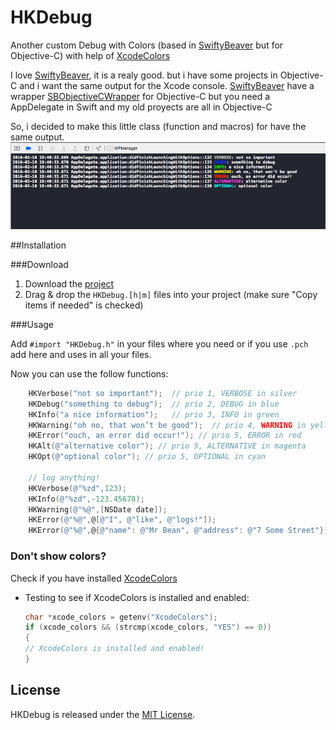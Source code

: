 # HKDebug
Another custom Debug with Colors (based in [SwiftyBeaver](https://github.com/SwiftyBeaver/SwiftyBeaver) but for Objective-C) with help of [XcodeColors](https://github.com/robbiehanson/XcodeColors)

I love [SwiftyBeaver](https://github.com/SwiftyBeaver/SwiftyBeaver), it is a realy good. but i have some projects in Objective-C and i want the same output for the Xcode console. [SwiftyBeaver](https://github.com/SwiftyBeaver/SwiftyBeaver) have a wrapper [SBObjectiveCWrapper](https://github.com/SwiftyBeaver/SBObjectiveCWrapper) for Objective-C but you need a AppDelegate in Swift and my old proyects are all in Objective-C 

So, i decided to make this little class (function and macros) for have the same output.
<img src="https://raw.githubusercontent.com/hunk/MediaDemo/master/HKDebug/console.png">

##Installation

###Download
1. Download the [project](https://github.com/hunk/HKDebug/archive/master.zip)
2. Drag & drop the `HKDebug.[h|m]` files into your project (make sure "Copy items if needed" is checked)

###Usage

Add `#import "HKDebug.h"` in your files where you need or if you use `.pch` add here and uses in all your files.

Now you can use the follow functions: 

```objective-c
    HKVerbose("not so important");  // prio 1, VERBOSE in silver
    HKDebug("something to debug");  // prio 2, DEBUG in blue
    HKInfo("a nice information");   // prio 3, INFO in green
    HKWarning("oh no, that won’t be good");  // prio 4, WARNING in yellow
    HKError("ouch, an error did occur!"); // prio 5, ERROR in red
    HKAlt(@"alternative color"); // prio 5, ALTERNATIVE in magenta
    HKOpt(@"optional color"); // prio 5, OPTIONAL in cyan
    
    // log anything!
    HKVerbose(@"%zd",123);
    HKInfo(@"%zd",-123.45678);
    HKWarning(@"%@",[NSDate date]);
    HKError(@"%@",@[@"I", @"like", @"logs!"]);
    HKError(@"%@",@{@"name": @"Mr Bean", @"address": @"7 Some Street"});
```
### Don't show colors?
Check if you have installed [XcodeColors](https://github.com/robbiehanson/XcodeColors)

-  Testing to see if XcodeColors is installed and enabled:

	```objective-c
	char *xcode_colors = getenv("XcodeColors");
	if (xcode_colors && (strcmp(xcode_colors, "YES") == 0))
	{
   	// XcodeColors is installed and enabled!
	}
	```


## License

HKDebug is released under the [MIT License](https://github.com/hunk/HKDebug/blob/master/LICENSE).

